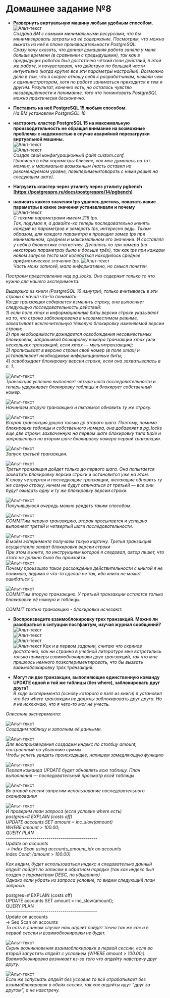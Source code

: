 
# Домашнее задание №8


* **Развернуть виртуальную машину любым удобным способом.**  
![Альт-текст](Images/HW8/00.png)  
_Создана ВМ с самыми минимальными ресурсами, что бы минимизировать затраты на её содержание. Посмотрим, что можно выжать из неё в плане производительности PostgreSQL._  
_Сразу хочу сказать, что данная домашняя работа заняла у меня больше времени (в сравнении с предыдущими), так как в предыдущих работах был достаточно чёткий план действий, в этой же работе, я почувствовал, что действую 
 по большей части интуитивно (когда крутил все эти параметры настройки). Возможно дело в том, что я скорее отношу себя к разработчикам, нежели чем к администраторам, хотя по работе заниматься приходится и тем и другим. 
 Результат, конечно есть, но осталось чувство незавершённости и понимание, того что тюнинговать PostgreSQL можно практически бесконечно._  

* **Поставить на неё PostgreSQL 15 любым способом.**  
_На ВМ установлен PostgreSQL 16_  

* **настроить кластер PostgreSQL 15 на максимальную производительность не обращая внимание на возможные проблемы с надежностью в случае аварийной перезагрузки виртуальной машины.**  
![Альт-текст](Images/HW8/01.png)  
![Альт-текст](Images/HW8/02.png)  
_Создал свой конфигурационный файл custom.conf._  
_Прописал в нём параметры близкие, как мне думалось на тот момент, к масимально возможным (часть оставил на рекомендуемом уровне, поэкперименитовароть с ними решил на следующем шаге)._  

* **Нагрузить кластер через утилиту через утилиту pgbench (https://postgrespro.ru/docs/postgrespro/14/pgbench)**
* **написать какого значения tps удалось достичь, показать какие параметры в какие значения устанавливали и почему**  
![Альт-текст](Images/HW8/03.png)  
_С такими параметрами имеем 216 tps._  
_Так, подумал я, а давайте-ка теперь последовательно менять каждый из параметров и замерять tps, интересно ведь. Таким образом, для каждого параметра я проводил замер tps при минимальном, среднем и максимальном его значении. И составлял у себя в блокнотике статистику. Делалось по три замера (на некоторых параметрах было и больше трёх), так как tps при каждом новом запуске теста мог колебаться находилось среднее арифметическое згачение tps._
![Альт-текст](Images/HW8/04.png)  
_Часть моих записей, мало информативно, но смысл понятен._  


_Построим представление над pg_locks. Оно содержит только то что нужно для нашего эксперимента._  

_Выдержка из книги (PostgreSQL 16 изнутри), только вчитываясь в эти строки я начал что-то понимать:_  
_Когда транзакция собирается изменить строку, она выполняет следующую последовательность действий:_  
_1) если поле xmax и информационные биты версии строки указывают на то, что строка заблокирована в несовместимом режиме, захватывает исключительную тяжелую блокировку изменяемой версии строки;  
2) при необходимости дожидается освобождения несовместимых блокировок, запрашивая блокировку номера транзакции xmax (или нескольких транзакций, если xmax — мультитранзакция);  
3) прописывает в версию строки свой номер (в поле xmax) и устанавливает необходимые информационные биты;  
4) освобождает блокировку версии строки, если она захватывалась в п. 1._  

![Альт-текст](Images/HW7/09.png)  
_Транзакция успешно выполняет четыре шага последовательности и теперь удерживает блокировку таблицы и блокирует собственный номер._  

![Альт-текст](Images/HW7/10.png)  
_Начинаем вторую транзакцию и пытаемся обновить ту же строку._  

![Альт-текст](Images/HW7/11.png)  
_Вторая транзакция дошла только до второго шага. Поэтому, помимо блокировки таблицы и собственного номера, она добавляет в pg_locks еще две
строки: захваченную на первом шаге блокировку типа tuple и запрошенную на втором шаге блокировку номера первой транзакции._  

![Альт-текст](Images/HW7/12.png)  
_Запуск третьей транзакции._  

![Альт-текст](Images/HW7/13.png)  
_Третья транзакция дойдет только до первого шага. Она попытается захватить блокировку версии строки и остановится уже на этом._  
_К слову четвертая и последующие транзакции, желающие обновить ту же самую строку, ничем не будут отличаться от третьей — все они будут ожидать одну
и ту же блокировку версии строки._  

![Альт-текст](Images/HW7/14.png)  
_Получившуюся очередь можно увидеть таким способом._  

![Альт-текст](Images/HW7/15.png)  
_COMMITим первую транзакцию, вторая просыпается и успешно выполняет третий и четвертый шаги последовательности._  

![Альт-текст](Images/HW7/16.png)  
_В моём эсперименте получаем такую картину. Третья транзакция осуществила захват блокировки версии строки_  
_При этом в книге, по инструкциям которой я следовал, автор пишет, что этого не должно было бы произойти:_  
![Альт-текст](Images/HW7/17.png)  
_Почему произошло такое расхождение действительности с книгой я не понимаю, видимо я что-то сделал не так, ибо книга не может ошибаться :)_  

![Альт-текст](Images/HW7/18.png)  
_COMMITим вторую транзакцию. У третьей транзакции остаются только блокировки её номера и таблицы._  

_COMMIT третью транзакцию - блокировки исчезают._  


* **Воспроизведите взаимоблокировку трех транзакций. Можно ли разобраться в ситуации постфактум, изучая журнал сообщений?**  
![Альт-текст](Images/HW7/19.png)  
![Альт-текст](Images/HW7/20.png)  
![Альт-текст](Images/HW7/21.png)  
![Альт-текст](Images/HW7/22.png)
_Как и в первом задании, считаю что скринов достаточно, как ни странно в учебной литературе мне встретились только примеры взаимоблокировки двух транзакций, так что мне пришлось немного поэкспериментировать, что бы вызвать взаимоблокировку трёх транзакций._  

* **Могут ли две транзакции, выполняющие единственную команду UPDATE одной и той же таблицы (без where), заблокировать друг друга?**  
_В ходе эксперимента (основу которого я взял из книги) я установил что без where транзакции не должны заблокировать друг друга. Но я не исключаю, что я чего-то мог не учесть._  

_Описание эксперимента:_  

![Альт-текст](Images/HW7/23.png)  
_Создадим таблицу и заполним её данными._  

![Альт-текст](Images/HW7/24.png)  
_Для воспроизведения создадим индекс по столбцу amount, построенный по убыванию суммы_  
_Чтобы успеть увидеть происходящее, напишем замедляющую функцию_  

![Альт-текст](Images/HW7/25.png)  
_Первая команда UPDATE будет обновлять всю таблицу. План выполнения — последовательный просмотр всей таблицы_  

![Альт-текст](Images/HW7/26.png)  
_Во второй сессии запретим использование последовательного сканирования_  

![Альт-текст](Images/HW7/27.png)  
_И проверим план запроса (если условие where есть)  
postgres=# EXPLAIN (costs off)  
UPDATE accounts SET amount = inc_slow(amount)  
WHERE amount > 100.00;  
                       QUERY PLAN  
    ---------------------------------------------  
 Update on accounts  
   ->  Index Scan using accounts_amount_idx on accounts  
         Index Cond: (amount > 100.00)_  
         
_Как видим, будет использоваться индекс и следовательно данный апдейт пойдёт по записям в обратном порядке (так как индекс был создан с параметром DESC, по убыванию)  
Однако если убрать из запроса условие, то видим следующий план запроса:_  

postgres=# EXPLAIN (costs off)  
UPDATE accounts SET amount = inc_slow(amount);  
         QUERY PLAN    
    ---------------------------------------------  
 Update on accounts  
   ->  Seq Scan on accounts  
_То есть в данном случае наш апдейт пойдёт точно так же как и в первой сессии и взаимоблокировки не будет._  

![Альт-текст](Images/HW7/28.png)  
_Скрин возникновения взаимоблокировки в первой сессии, если во второй запустить апдейт с условием (WHERE amount > 100.00;).  
Взаимоблокировка возникает из-за того что апдейту навстречу друг другу._  

![Альт-текст](Images/HW7/29.png)  
_Если же запускать апдейт без условия то всё отрабатывает без взаимоблокировок в обейх сессия, так как апдейты идут "друг за другом", а не навстречу._  

